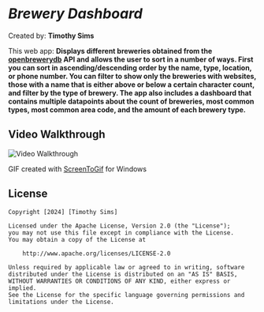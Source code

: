 # *Brewery Dashboard*

Created by: **Timothy Sims**

This web app: **Displays different breweries obtained from the [openbrewerydb](https://www.openbrewerydb.org/) API and allows the user to sort in a number of ways. First you can sort in ascending/descending order by the name, type, location, or phone number. You can filter to show only the breweries with websites, those with a name that is either above or below a certain character count, and filter by the type of brewery. The app also includes a dashboard that contains multiple datapoints about the count of breweries, most common types, most common area code, and the amount of each brewery type.**

## Video Walkthrough

<img src='.\project-five\src\assets\project5TNS.gif' title='Video Walkthrough' width='' alt='Video Walkthrough' />

GIF created with [ScreenToGif](https://www.screentogif.com/) for Windows

## License

    Copyright [2024] [Timothy Sims]

    Licensed under the Apache License, Version 2.0 (the "License");
    you may not use this file except in compliance with the License.
    You may obtain a copy of the License at

        http://www.apache.org/licenses/LICENSE-2.0

    Unless required by applicable law or agreed to in writing, software
    distributed under the License is distributed on an "AS IS" BASIS,
    WITHOUT WARRANTIES OR CONDITIONS OF ANY KIND, either express or implied.
    See the License for the specific language governing permissions and
    limitations under the License.